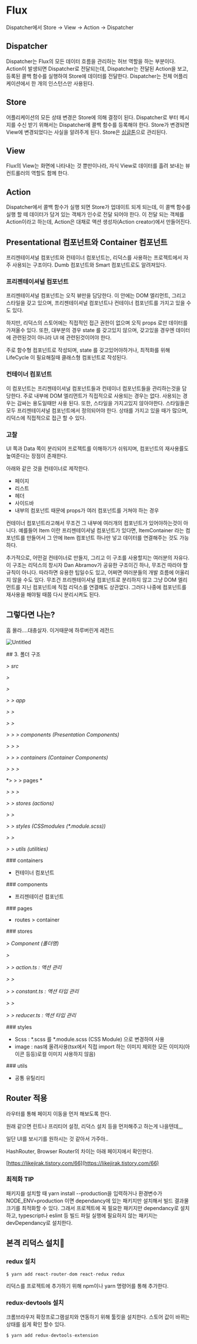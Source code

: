 # Flux

Dispatcher에서 Store → View → Action → Dispatcher

## Dispatcher

Dispatcher는 Flux의 모든 데이터 흐름을 관리하는 허브 역할을 하는 부분이다. Action이 발생되면 Dispatcher로 전달되는데, Dispatcher는 전달된 Action을 보고, 등록된 콜백 함수를 실행하여 Store에 데이터를 전달한다. Dispatcher는 전체 어플리케이션에서 한 개의 인스턴스만 사용된다.

## Store

어플리케이션의 모든 상태 변경은 Store에 의해 결정이 된다. Dispatcher로 부터 메시지를 수신 받기 위해서는 Dispatcher에 콜백 함수를 등록해야 한다. Store가 변경되면 View에 변경되었다는 사실을 알려주게 된다. Store은 [싱글톤](https://ko.wikipedia.org/wiki/%EC%8B%B1%EA%B8%80%ED%84%B4_%ED%8C%A8%ED%84%B4)으로 관리된다.

## View

Flux의 View는 화면에 나타내는 것 뿐만이나라, 자식 View로 데이터를 흘려 보내는 뷰 컨트롤러의 역할도 함께 한다.

## Action

Dispatcher에서 콜백 함수가 실행 되면 Store가 업데이트 되게 되는데, 이 콜백 함수를 실행 할 떼 데이터가 담겨 있는 객체가 인수로 전달 되어야 한다. 이 전달 되는 객체를 Action이라고 하는데, Action은 대채로 액션 생성자(Action creator)에서 만들어진다.

## Presentational 컴포넌트와 Container 컴포넌트

프리젠테이셔널 컴포넌트와 컨테이너 컴포넌트는, 리덕스를 사용하는 프로젝트에서 자주 사용되는 구조이다. Dumb 컴포넌트와 Smart 컴포넌트로도 알려져있다.

### 프리젠테이셔널 컴포넌트

프리젠테이셔널 컴포넌트는 오직 뷰만을 담당한다. 이 안에는 DOM 엘리먼트, 그리고 스타일을 갖고 있으며, 프리젠테이셔널 컴포넌트나 컨테이너 컴포넌트를 가지고 있을 수도 있다. 

하지만, 리덕스의 스토어에는 직접적인 접근 권한이 없으며 오직 props 로만 데이터를 가져올수 있다. 또한, 대부분의 경우 state 를 갖고있지 않으며, 갖고있을 경우엔 데이터에 관련된것이 아니라 UI 에 관련된것이어야 한다.

주로 함수형 컴포넌트로 작성되며, state 를 갖고있어야하거나, 최적화를 위해 LifeCycle 이 필요해질때 클래스형 컴포넌트로 작성된다.

### 컨테이너 컴포넌트

이 컴포넌트는 프리젠테이셔널 컴포넌트들과 컨테이너 컴포넌트들을 관리하는것을 담당한다. 주로 내부에 DOM 엘리먼트가 직접적으로 사용되는 경우는 없다. 사용되는 경우는 감싸는 용도일때만 사용 된다. 또한, 스타일을 가지고있지 않아야한다. 스타일들은 모두 프리젠테이셔널 컴포넌트에서 정의되어야 한다. 상태를 가지고 있을 때가 많으며, 리덕스에 직접적으로 접근 할 수 있다.

### 고찰

UI 쪽과 Data 쪽이 분리되어 프로젝트를 이해하기가 쉬워지며, 컴포넌트의 재사용률도 높여준다는 장점이 존재한다.

아래와 같은 것을 컨테이너로 제작한다.

- 페이지
- 리스트
- 헤더
- 사이드바
- 내부의 컴포넌트 때문에 props가 여러 컴포넌트를 거쳐야 하는 경우

컨테이너 컴포넌트라고해서 무조건 그 내부에 여러개의 컴포넌트가 있어야하는것이 아니다. 예를들어 Item 이란 프리젠테이셔널 컴포넌트가 있다면, ItemContainer 라는 컴포넌트를 만들어서 그 안에 Item 컴포넌트 하나만 넣고 데이터를 연결해주는 것도 가능하다.

추가적으로, 어떤걸 컨테이너로 만들지, 그리고 이 구조를 사용할지는 여러분의 자유다. 이 구조는 리덕스의 창시자 Dan Abramov가 공유한 구조이긴 하나, 무조건 따라야 할 규칙이 아니다. 따라하면 유용한 팁일수도 있고, 어쩌면 여러분들의 개발 흐름에 어울리지 않을 수도 있다. 무조건 프리젠테이셔널 컴포넌트로 분리하지 않고 그냥 DOM 엘리먼트를 지닌 컴포넌트에 직접 리덕스를 연결해도 상관없다. 그러다 나중에 컴포넌트를 재사용을 해야될 때쯤 다시 분리시켜도 된다.

## 그렇다면 나는?

흠 몰라....대충살자. 이거때문에 하루버린게 레전드

![Untitled](https://user-images.githubusercontent.com/58289110/105352812-bf71ef00-5c31-11eb-9f5a-c7bd98347cc5.png)

## 3. 폴더 구조

*> src*

*> <br>*

*>*

*> > app*

*> > <br>*

*> >*

*> > > components (Presentation Components)*

*> > > <br>*

*> > > containers (Container Components)*

*> > > <br>*

*> > > pages *

*> > > <br>*

*> > stores (actions)*

*> > <br>*

*> > styles (CSSmodules (\*.module.scss))*

*> > <br>*

*> > utils (utilities)*

### containers

- 컨테이너 컴포넌트

### components

- 프리젠테이션 컴포넌트

### pages

- routes > container

### stores

*> Component (폴더명)*

*>*

*> > action.ts : 액션 관리*

*> > <br>*

*> > constant.ts : 액션 타입 관리*

*> > <br>* 

*> > reducer.ts : 액션 타입 관리*

### styles

- Scss : \*.scss 를 \*.module.scss (CSS Module) 으로 변경하여 사용
- image : nas에 올려사용(tsx에서 직접 import 하는 이미지 제외한 모든 이미지(아이콘 등등)로컬 이미지 사용하지 않음)

### utils

- 공통 유틸리티

## Router 적용

라우터를 통해 페이지 이동을 먼저 해보도록 한다.

원래 같으면 린트나 프리티어 설정, 리덕스 설치 등을 먼저해주고 하는게 나을텐데,,,

일단 UI를 보시기를 원하시는 것 같아서 가주아..

HashRouter, Browser Router의 차이는 아래 페이지에서 확인한다.

[https://likejirak.tistory.com/66](https://likejirak.tistory.com/66)

### 최적화 TIP 

패키지를 설치할 때 yarn install --production을 입력하거나 환경변수가 NODE_ENV=production 이면 dependancy에 있는 패키지만 설치해서 빌드 결과물 크기를 최적화할 수 있다. 그래서 프로젝트에 꼭 필요한 패키지만 dependancy로 설치하고, typescript나 eslint 등 빌드 파일 실행에 필요하지 않는 패키지는 devDependancy로 설치한다.

## 본격 리덕스 설치🤣

### redux 설치

```jsx
$ yarn add react-router-dom react-redux redux
```

리덕스를 프로젝트에 추가하기 위해 npm이나 yarn 명령어를 통해 추가한다.

### redux-devtools 설치

크롬브라우저 확장프로그램설치와 연동하기 위해 툴킷을 설치한다. 스토어 값이 바뀌는 상태를 쉽게 확인 할수 있다. 

```jsx
$ yarn add redux-devtools-extension
```
 
